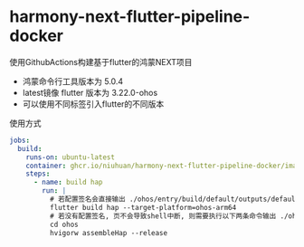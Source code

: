 # harmony-next-flutter-pipeline-docker

使用GithubActions构建基于flutter的鸿蒙NEXT项目

- 鸿蒙命令行工具版本为 5.0.4
- latest镜像 flutter 版本为 3.22.0-ohos
- 可以使用不同标签引入flutter的不同版本

使用方式

```yaml
jobs:
  build:
    runs-on: ubuntu-latest
    container: ghcr.io/niuhuan/harmony-next-flutter-pipeline-docker/image:latest
    steps:
      - name: build hap
        run: |
          # 若配置签名会直接输出 ./ohos/entry/build/default/outputs/default/entry-default-signed.hap
          flutter build hap --target-platform=ohos-arm64
          # 若没有配置签名, 页不会导致shell中断, 则需要执行以下两条命令输出 ./ohos/entry/build/default/outputs/default/entry-default-unsigned.hap
          cd ohos
          hvigorw assembleHap --release
```

